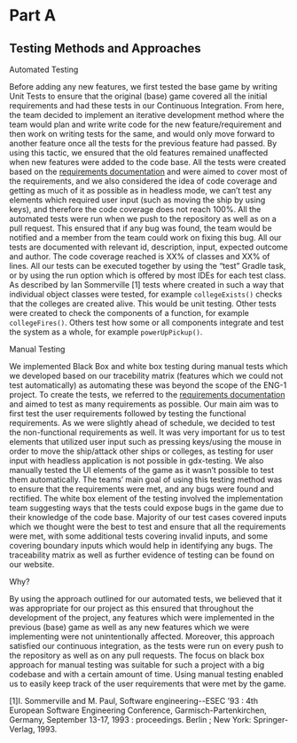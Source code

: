 # Part A

## Testing Methods and Approaches

Automated Testing 

Before adding any new features, we first tested the base game by writing Unit Tests to ensure that the original (base) game covered all the initial requirements and had these tests in our Continuous Integration. From here, the team decided to implement an iterative development method where the team would plan and write write code for the new feature/requirement and then work on writing tests for the same, and would only move forward to another feature once all the tests for the previous feature had passed. By using this tactic, we ensured that the old features remained unaffected when new features were added to the code base. All the tests were created based on the [requirements documentation](https://engteam14.github.io/website2/pdfs/Requirements.pdf) and were aimed to cover most of the requirements, and we also considered the idea of code coverage and getting as much of it as possible as in headless mode, we can’t test any elements which required user input (such as moving the ship by using keys), and therefore the code coverage does not reach 100%. All the automated tests were run when we push to the repository as well as on a pull request. This ensured that if any bug was found, the team would be notified and a member from the team could work on fixing this bug. All our tests are documented with relevant id, description, input, expected outcome and author. The code coverage reached is XX% of classes and XX% of lines. All our tests can be executed together by using the “test” Gradle task, or by using the run option which is offered by most IDEs for each test class. As described by Ian Sommerville [1] tests where created in such a way that individual object classes were tested, for example `collegeExists()` checks that the colleges are created alive. This would be unit testing. Other tests were created to check the components of a function, for example `collegeFires()`. Others test how some or all components integrate and test the system as a whole, for example `powerUpPickup()`. 

Manual Testing 

We implemented Black Box and white box testing during manual tests which we developed based on our tracebility matrix (features which we could not test automatically) as automating these was beyond the scope of the ENG-1 project. To create the tests, we referred to the [requirements documentation](https://engteam14.github.io/website2/pdfs/Requirements.pdf) and aimed to test as many requirements as possible. Our main aim was to first test the user requirements followed by testing the functional requirements. As we were slightly ahead of schedule, we decided to test the non-functional requirements as well. It was very important for us to test elements that utilized user input such as pressing keys/using the mouse in order to move the ship/attack other ships or colleges, as testing for user input with headless application is not possible in gdx-testing. We also manually tested the UI elements of the game as it wasn’t possible to test them automatically. The teams’ main goal of using this testing method was to ensure that the requirements were met, and any bugs were found and rectified. The white box element of the testing involved the implementation team suggesting ways that the tests could expose bugs in the game due to their knowledge of the code base. Majority of our test cases covered inputs which we thought were the best to test and ensure that all the requirements were met, with some additional tests covering invalid inputs, and some covering boundary inputs which would help in identifying any bugs. The traceability matrix as well as further evidence of testing can be found on our website.

Why?

By using the approach outlined for our automated tests, we believed that it was appropriate for our project as this ensured that throughout the development of the project, any features which were implemented in the previous (base) game as well as any new features which we were implementing were not unintentionally affected. Moreover, this approach satisfied our continuous integration, as the tests were run on every push to the repository as well as on any pull requests. The focus on black box approach for manual testing was suitable for such a project with a big codebase and with a certain amount of time. Using manual testing enabled us to easily keep track of the user requirements that were met by the game.

[1]I. Sommerville and M. Paul, Software engineering--ESEC ’93 : 4th European Software Engineering Conference, Garmisch-Partenkirchen, Germany, September 13-17, 1993 : proceedings. Berlin ; New York: Springer-Verlag, 1993.
